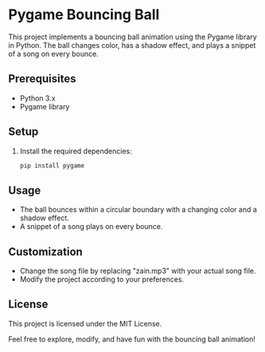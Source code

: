 # Pygame Bouncing Ball 

This project implements a bouncing ball animation using the Pygame library in Python. The ball changes color, has a shadow effect, and plays a snippet of a song on every bounce.

## Prerequisites

- Python 3.x
- Pygame library

## Setup

1. Install the required dependencies:

   ```bash
   pip install pygame

## Usage

- The ball bounces within a circular boundary with a changing color and a shadow effect.
- A snippet of a song plays on every bounce.
## Customization
- Change the song file by replacing "zain.mp3" with your actual song file.
- Modify the project according to your preferences.

## License

This project is licensed under the MIT License.

Feel free to explore, modify, and have fun with the bouncing ball animation!

